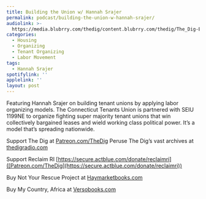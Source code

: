 ```yaml
---
title: Building the Union w/ Hannah Srajer
permalink: podcast/building-the-union-w-hannah-srajer/
audiolink: >-
  https://media.blubrry.com/thedig/content.blubrry.com/thedig/The_Dig-EP_474-Srajer.mp3
categories:
  - Housing
  - Organizing
  - Tenant Organizing
  - Labor Movement
tags:
  - Hannah Srajer
spotifylink: ''
applelink: ''
layout: post
---
```


Featuring Hannah Srajer on building tenant unions by applying labor organizing models. The Connecticut Tenants Union is partnered with SEIU 1199NE to organize fighting super majority tenant unions that win collectively bargained leases and wield working class political power. It’s a model that’s spreading nationwide.

Support The Dig at [Patreon.com/TheDig](Patreon.com/TheDig)
Peruse The Dig’s vast archives at [thedigradio.com](thedigradio.com)

Support Reclaim RI [https://secure.actblue.com/donate/reclaimri]([Patreon.com/TheDig](https://secure.actblue.com/donate/reclaimri))

Buy Not Your Rescue Project at [Haymarketbooks.com](Haymarketbooks.com)

Buy My Country, Africa at [Versobooks.com](Versobooks.com)


